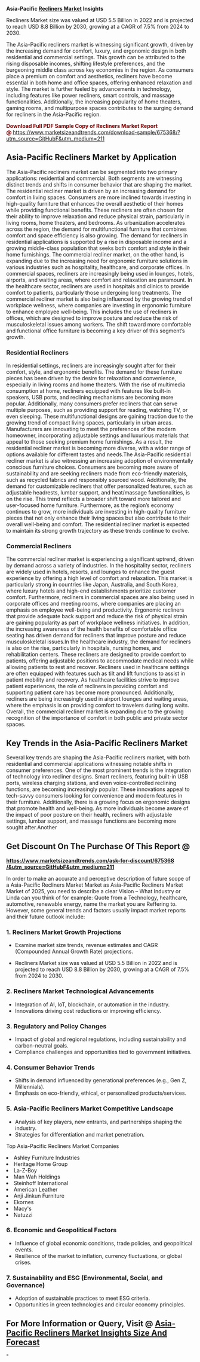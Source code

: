 <p><strong>Asia-Pacific&nbsp;<a href=""https://www.marketsizeandtrends.com/download-sample/675368/&amp;utm_source=GitHubF&amp;utm_medium=211"">Recliners Market</a> Insights</strong></p><p>Recliners Market size was valued at USD 5.5 Billion in 2022 and is projected to reach USD 8.8 Billion by 2030, growing at a CAGR of 7.5% from 2024 to 2030.</p><p><p>The Asia-Pacific recliners market is witnessing significant growth, driven by the increasing demand for comfort, luxury, and ergonomic design in both residential and commercial settings. This growth can be attributed to the rising disposable incomes, shifting lifestyle preferences, and the burgeoning middle class across key economies in the region. As consumers place a premium on comfort and aesthetics, recliners have become essential in both home and office spaces, offering enhanced relaxation and style. The market is further fueled by advancements in technology, including features like power recliners, smart controls, and massage functionalities. Additionally, the increasing popularity of home theaters, gaming rooms, and multipurpose spaces contributes to the surging demand for recliners in the Asia-Pacific region. <p><strong><span style="color: #800000;">Download Full PDF Sample Copy of Recliners Market Report @</span>&nbsp;</strong><a href="https://www.marketsizeandtrends.com/download-sample/675368/?utm_source=GitHubF&amp;utm_medium=211" target="_blank">https://www.marketsizeandtrends.com/download-sample/675368/?utm_source=GitHubF&amp;utm_medium=211</a></p></p><h2>Asia-Pacific Recliners Market by Application</h2><p>The Asia-Pacific recliners market can be segmented into two primary applications: residential and commercial. Both segments are witnessing distinct trends and shifts in consumer behavior that are shaping the market. The residential recliner market is driven by an increasing demand for comfort in living spaces. Consumers are more inclined towards investing in high-quality furniture that enhances the overall aesthetic of their homes while providing functional benefits. These recliners are often chosen for their ability to improve relaxation and reduce physical strain, particularly in living rooms, home theaters, and bedrooms. As urbanization accelerates across the region, the demand for multifunctional furniture that combines comfort and space efficiency is also growing. The demand for recliners in residential applications is supported by a rise in disposable income and a growing middle-class population that seeks both comfort and style in their home furnishings. The commercial recliner market, on the other hand, is expanding due to the increasing need for ergonomic furniture solutions in various industries such as hospitality, healthcare, and corporate offices. In commercial spaces, recliners are increasingly being used in lounges, hotels, airports, and waiting areas, where comfort and relaxation are paramount. In the healthcare sector, recliners are used in hospitals and clinics to provide comfort to patients, particularly those undergoing long treatments. The commercial recliner market is also being influenced by the growing trend of workplace wellness, where companies are investing in ergonomic furniture to enhance employee well-being. This includes the use of recliners in offices, which are designed to improve posture and reduce the risk of musculoskeletal issues among workers. The shift toward more comfortable and functional office furniture is becoming a key driver of this segment’s growth.<h3>Residential Recliners</h3><p>In residential settings, recliners are increasingly sought after for their comfort, style, and ergonomic benefits. The demand for these furniture pieces has been driven by the desire for relaxation and convenience, especially in living rooms and home theaters. With the rise of multimedia consumption at home, recliners equipped with features like built-in speakers, USB ports, and reclining mechanisms are becoming more popular. Additionally, many consumers prefer recliners that can serve multiple purposes, such as providing support for reading, watching TV, or even sleeping. These multifunctional designs are gaining traction due to the growing trend of compact living spaces, particularly in urban areas. Manufacturers are innovating to meet the preferences of the modern homeowner, incorporating adjustable settings and luxurious materials that appeal to those seeking premium home furnishings. As a result, the residential recliner market is becoming more diverse, with a wider range of options available for different tastes and needs.The Asia-Pacific residential recliner market is also witnessing an increasing adoption of environmentally conscious furniture choices. Consumers are becoming more aware of sustainability and are seeking recliners made from eco-friendly materials, such as recycled fabrics and responsibly sourced wood. Additionally, the demand for customizable recliners that offer personalized features, such as adjustable headrests, lumbar support, and heat/massage functionalities, is on the rise. This trend reflects a broader shift toward more tailored and user-focused home furniture. Furthermore, as the region’s economy continues to grow, more individuals are investing in high-quality furniture pieces that not only enhance their living spaces but also contribute to their overall well-being and comfort. The residential recliner market is expected to maintain its strong growth trajectory as these trends continue to evolve.<h3>Commercial Recliners</h3><p>The commercial recliner market is experiencing a significant uptrend, driven by demand across a variety of industries. In the hospitality sector, recliners are widely used in hotels, resorts, and lounges to enhance the guest experience by offering a high level of comfort and relaxation. This market is particularly strong in countries like Japan, Australia, and South Korea, where luxury hotels and high-end establishments prioritize customer comfort. Furthermore, recliners in commercial spaces are also being used in corporate offices and meeting rooms, where companies are placing an emphasis on employee well-being and productivity. Ergonomic recliners that provide adequate back support and reduce the risk of physical strain are gaining popularity as part of workplace wellness initiatives. In addition, the increasing awareness of the health benefits of comfortable office seating has driven demand for recliners that improve posture and reduce musculoskeletal issues.In the healthcare industry, the demand for recliners is also on the rise, particularly in hospitals, nursing homes, and rehabilitation centers. These recliners are designed to provide comfort to patients, offering adjustable positions to accommodate medical needs while allowing patients to rest and recover. Recliners used in healthcare settings are often equipped with features such as tilt and lift functions to assist in patient mobility and recovery. As healthcare facilities strive to improve patient experiences, the role of recliners in providing comfort and supporting patient care has become more pronounced. Additionally, recliners are being increasingly used in airport lounges and waiting areas, where the emphasis is on providing comfort to travelers during long waits. Overall, the commercial recliner market is expanding due to the growing recognition of the importance of comfort in both public and private sector spaces.<h2>Key Trends in the Asia-Pacific Recliners Market</h2><p>Several key trends are shaping the Asia-Pacific recliners market, with both residential and commercial applications witnessing notable shifts in consumer preferences. One of the most prominent trends is the integration of technology into recliner designs. Smart recliners, featuring built-in USB ports, wireless charging stations, and even voice-controlled reclining functions, are becoming increasingly popular. These innovations appeal to tech-savvy consumers looking for convenience and modern features in their furniture. Additionally, there is a growing focus on ergonomic designs that promote health and well-being. As more individuals become aware of the impact of poor posture on their health, recliners with adjustable settings, lumbar support, and massage functions are becoming more sought after.Another</p><h2><strong>Get Discount On The Purchase Of This Report @&nbsp;</strong></h2><p><strong><a href=""https://www.marketsizeandtrends.com/ask-for-discount/675368/&amp;utm_source=GitHubF&amp;utm_medium=211"" target=""_blank"">https://www.marketsizeandtrends.com/ask-for-discount/675368<br />/&amp;utm_source=GitHubF&amp;utm_medium=211</a></strong></p><p>In order to make an accurate and perceptive description of future scope of a Asia-Pacific&nbsp;Recliners Market Market as Asia-Pacific&nbsp;Recliners Market Market of 2025, you need to describe a clear Vision &ndash; What Industry or Linda can you think of for example: Quote from a Technology, healthcare, automotive, renewable energy, name the market you are Reffering to. However, some general trends and factors usually impact market reports and their future outlook include:</p><h3>1.&nbsp;<strong>Recliners Market Growth Projections</strong></h3><ul><li>Examine market size trends, revenue estimates and CAGR (Compounded Annual Growth Rate) projections.</li><li><p>Recliners Market size was valued at USD 5.5 Billion in 2022 and is projected to reach USD 8.8 Billion by 2030, growing at a CAGR of 7.5% from 2024 to 2030.</p></li></ul><h3>2.&nbsp;<strong>Recliners Market Technological Advancements</strong></h3><ul><li>Integration of AI, IoT, blockchain, or automation in the industry.</li><li>Innovations driving cost reductions or improving efficiency.</li></ul><h3>3.&nbsp;<strong>Regulatory and Policy Changes</strong></h3><ul><li>Impact of global and regional regulations, including sustainability and carbon-neutral goals.</li><li>Compliance challenges and opportunities tied to government initiatives.</li></ul><h3>4.&nbsp;<strong>Consumer Behavior Trends</strong></h3><ul><li>Shifts in demand influenced by generational preferences (e.g., Gen Z, Millennials).</li><li>Emphasis on eco-friendly, ethical, or personalized products/services.</li></ul><h3>5.&nbsp;<strong>Asia-Pacific Recliners Market Competitive Landscape</strong></h3><ul><li>Analysis of key players, new entrants, and partnerships shaping the industry.</li><li>Strategies for differentiation and market penetration.</li></ul><p data-pm-slice=""1 1 []"">Top Asia-Pacific Recliners Market Companies</p><div data-test-id=""""><p><li>Ashley Furniture Industries</li><li> Heritage Home Group</li><li> La-Z-Boy</li><li> Man Wah Holdings</li><li> Steinhoff International</li><li> American Leather</li><li> Anji Jinkun Furniture</li><li> Ekornes</li><li> Macy's</li><li> Natuzzi</li></p></div><h3>6.&nbsp;<strong>Economic and Geopolitical Factors</strong></h3><ul><li>Influence of global economic conditions, trade policies, and geopolitical events.</li><li>Resilience of the market to inflation, currency fluctuations, or global crises.</li></ul><h3>7.&nbsp;<strong>Sustainability and ESG (Environmental, Social, and Governance)</strong></h3><ul><li>Adoption of sustainable practices to meet ESG criteria.</li><li>Opportunities in green technologies and circular economy principles.</li></ul><h2><strong>For More Information or Query, Visit @&nbsp;</strong><a href=""https://www.verifiedmarketreports.com/product/recliners-market/"" target=""_blank"">Asia-Pacific Recliners Market Insights Size And Forecast</a></h2>"

